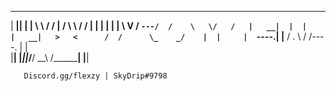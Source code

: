  _______  __       __________   ___  ________  ____    ____ 
|   ____||  |     |   ____\  \ /  / |       /  \   \  /   / 
|  |__   |  |     |  |__   \  V  /  `---/  /    \   \/   /  
|   __|  |  |     |   __|   >   <      /  /      \_    _/   
|  |     |  `----.|  |____ /  .  \    /  /----.    |  |     
|__|     |_______||_______/__/ \__\  /________|    |__|     
                                                            
       Discord.gg/flexzy | SkyDrip#9798